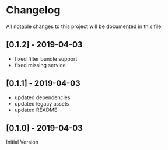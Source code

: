 # Changelog
All notable changes to this project will be documented in this file.

## [0.1.2] - 2019-04-03

* fixed filter bundle support
* fixed missing service

## [0.1.1] - 2019-04-03

* updated dependencies
* updated legacy assets
* updated README

## [0.1.0] - 2019-04-03

Initial Version